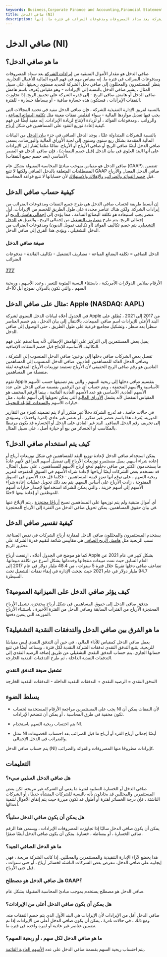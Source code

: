 ```yaml
---
keywords: Business,Corporate Finance and Accounting,Financial Statements,Budgeting,Kue,Net Income
title: صافي الدخل (NI)
description: ما هو صافي الدخل؟ صافي الدخل هو مقدار الأموال المتبقية من إيرادات الشركة بعد سداد المصروفات ومدفوعات الضرائب في فترة ما. إنها
---
```


# صافي الدخل (NI)
## ما هو صافي الدخل؟

صافي الدخل هو مقدار الأموال المتبقية من [إيرادات الشركة](/revenue) بعد سداد المصروفات ومدفوعات الضرائب في فترة ما. إنه مقياس مهم في فهم القوة المالية للأعمال التجارية. ينظر المستثمرون والمحللون إلى صافي دخل الشركة لتحديد مستوى ربحيتها. على سبيل المثال ، يشير صافي الدخل بالنسبة إلى الإيرادات - وهو مقياس يُعرف باسم هامش صافي الدخل أو هامش صافي الربح - إلى قدرة الشركة على تحقيق الربح. إذا تجاوزت النفقات الإيرادات ، فستكون هذه خسارة صافية - أو ببساطة خسارة - للفترة.

بالنسبة لفريق الإدارة التنفيذية للشركة ، فإن صافي الدخل مفيد في تحديد المجالات التي يجب فيها تعديل مواردها المالية - سواء لتقليص نفقات معينة مثل [تكلفة البضائع المباعة](/cogs) ، والرواتب ، ومدفوعات الفوائد ، أو لزيادة الإنتاج لزيادة الإيرادات. إنه مفيد أيضًا في فهم كيفية إعادة توزيع النقود على المساهمين في شكل [أرباح](/dividend).

بالنسبة للشركات المتداولة علنًا ، يوجد الدخل الصافي في جزء [بيان الدخل](/incomestatement) من البيانات المالية المقدمة بشكل ربع سنوي وسنوي إلى لجنة الأوراق المالية والبورصات. يسمى صافي الدخل أيضًا صافي الربح أو صافي الأرباح أو الأرباح. تمامًا مثلما يُشار إلى الإيرادات على أنها البند العلوي في بيان الدخل (قبل خصم النفقات) ، فإن صافي الدخل هو العنصر الأساسي (بعد خصم جميع النفقات).

صافي الدخل هو مقياس بموجب مبادئ المحاسبة المقبولة بشكل عام (GAAP). تتضمن المصطلحات المتعلقة بالدخل الصافي ولكنها لا تتبع GAAP صافي الدخل المعدل والأرباح قبل [خصم الفوائد والضرائب](/ebit) [والإهلاك والاستهلاك](/ebitda) لأن حساباتها لا تتبع قواعد المحاسبة.

## كيفية حساب صافي الدخل

إن أبسط طريقة لحساب صافي الدخل هي طرح جميع النفقات ومدفوعات الضرائب من إيرادات الشركة. ولكن هناك عناصر محددة على طول الطريق للخصم من الإيرادات. أول عنصر يجب استبعاده هو تكلفة البضائع المباعة ، مما يؤدي إلى [إجمالي هامش الربح](/grossmargin) أو إجمالي الربح. يتم طرح [مصاريف التشغيل](/operating_expense) من إجمالي الربح ، والفرق هو [الدخل التشغيلي](/operatingincome). يتم خصم تكاليف الفوائد (أو تكاليف تمويل الديون) ومدفوعات الضرائب من الدخل التشغيلي ، ويؤدي هذا الفرق إلى صافي الدخل.

### صيغة صافي الدخل

الدخل الصافي = تكلفة البضائع المباعة - مصاريف التشغيل - تكاليف الفائدة - مدفوعات الضرائب

<h5> <a href=""> TTT </a> </h5>

الأرقام بملايين الدولارات الأمريكية ، باستثناء النسبة المئوية للتغير ، وعدد الأسهم ، وربحية السهم ، والتي تكون بالدولار. نموذج أبل 10-ك

## مثال على صافي الدخل: Apple (NASDAQ: AAPL)

في الجدول أعلاه لبيانات الدخل السنوي لشركة Apple من 2017 إلى 2021 ، يُطلق على البند الأعلى للإيرادات اسم صافي المبيعات. بالانتقال إلى بيان الدخل ، يتم خصم العناصر سطراً بعد سطر ، وتشكيل مجاميع فرعية على طول الطريق ، حتى الوصول إلى صافي الدخل.

يميل بعض المستثمرين إلى التركيز على الهامش الإجمالي لأنه يساعدهم على فهم التكاليف الأساسية للإنتاج قبل خصم النفقات الإضافية.

تفصل بعض الشركات صافي دخلها إلى نوعين: صافي الدخل المنسوب إلى الشركة ، وصافي الدخل العائد للمساهمين العاديين. صافي الدخل المنسوب إلى المساهمين العاديين هو رقم صافي الربح الحقيقي لأن الأرباح تستبعد توزيعات الأرباح المدفوعة لفئة منفصلة من المساهمين.

تقوم Apple بتقسيم صافي دخلها إلى ربحية السهم ، والتي يتم تصنيفها حسب الأسهم الأساسية والأسهم المخففة ، ويتم حساب أي من الرقمين بقسمة صافي الدخل على عدد الأسهم العادية. الأساسي هو عدد الأسهم العادية القائمة ، بينما الرقم المخفف هو المقياس المفضل لأنه يشمل [الأوراق المالية](/security) التي يمكن تحويلها إلى أسهم عادية ، مثل خيارات الأسهم [والسندات القابلة للتحويل](/bond).

في حالات خاصة ، قد تُدرج الشركة دخلاً غير متكرر أو لا يتم تضمينه كجزء من التقارير الدورية. يُعرف هذا باسم عنصر غير متكرر ، أو عنصر غير عادي (لمرة واحدة) ، وسيؤدي إلى تحريف رقم الدخل الصافي. البند غير العادي على الدخل أو الخسارة قد يكون مرتبطا بالمكاسب أو الخسائر من بيع أو حيازة أصل ، على سبيل المثال.

## كيف يتم استخدام صافي الدخل؟

يمكن استخدام صافي الدخل لإعادة توزيع النقد للمساهمين في شكل توزيعات أرباح أو إعادة شراء أسهم. يميل مستثمرو توزيعات الأرباح إلى تفضيل أسهم المرافق لأنهم عادةً ما يستخدمون الكثير من صافي دخلهم لدفع أرباح الأسهم للمساهمين ، على سبيل المثال. قد تستخدم بعض الشركات أيضًا أرباحها لإعادة شراء الأسهم في السوق المفتوحة لتعزيز ربحية السهم ، على توقع أنها تعزز قيمة المساهمين - فكلما قل عدد الأسهم في السوق المفتوحة ، زادت الأرباح على أساس السهم. يتم بعد ذلك تحويل عمليات إعادة شراء الأسهم إلى أسهم خزينة ، والتي يمكن للشركة استخدامها لإصدار خيارات أسهم للموظفين أو إعادة بيعها لاحقًا.

أي أموال متبقية ولم يتم توزيعها على المساهمين تصبح [أرباحًا محتجزة](/retainedearnings) ، يتم الإبلاغ عنها في بيان حقوق المساهمين. يمكن تحويل صافي الدخل من الفترة إلى الأرباح المحتجزة.

## كيفية تفسير صافي الدخل

يستخدم المستثمرون والمحللون صافي الدخل لمقارنة أرباح الشركات في نفس الصناعة. نسب الربحية مثل [هامش الربح الصافي](/profitmargin) هي مقاييس شائعة لتقييم قدرة الشركة على تحقيق الربح.

كما هو موضح في الجدول أعلاه ، ارتفعت أرباح Apple بشكل كبير في عام 2021 عن العام السابق حيث نمت مبيعات منتجاتها وخدماتها بشكل أسرع من تكلفة مبيعاتها. تضاعف صافي دخلها تقريبًا خلال فترة 5 سنوات ، من 48.4 مليار دولار في عام 2017 إلى 94.7 مليار دولار في عام 2021 حيث نجحت الإدارة في إبقاء نفقات التشغيل تحت السيطرة.

## كيف يؤثر صافي الدخل على الميزانية العمومية؟

يتدفق صافي الدخل إلى حقوق المساهمين في شكل أرباح محتجزة. تشمل الأرباح المحتجزة الأرباح من الفترات السابقة وصافي الدخل من الفترة الأخيرة ، باستثناء الأرباح الموزعة التي يتعين دفعها.

## ما هو الفرق بين صافي الدخل والتدفقات النقدية التشغيلية؟

يعمل صافي الدخل كمقياس للأداء المالي ، في حين أن التدفق النقدي ليس مقياسًا للربحية. يتتبع التدفق النقدي تدفقات الشركة النقدية لكل فترة ، ويساعد أيضًا في تتبع حسابها الجاري. يتم حساب التدفق النقدي التشغيلي عن طريق إضافة الرصيد النقدي إلى التدفقات النقدية الداخلة ، ثم طرح التدفقات النقدية الخارجة.

### تشغيل صيغة التدفق النقدي

التدفق النقدي = الرصيد النقدي + التدفقات النقدية الداخلة - التدفقات النقدية الخارجة

## يسلط الضوء

- يجب على المستثمرين مراجعة الأرقام المستخدمة لحساب NI لأن النفقات يمكن أن تكون مخفية في طرق المحاسبة ، أو يمكن أن تتضخم الإيرادات.

- يتم احتساب ربحية السهم باستخدام NI.

- تمثل NI أيضًا إجمالي أرباح الفرد أو أرباح ما قبل الضرائب بعد احتساب الخصومات والضرائب في الدخل الإجمالي.

يتم حساب صافي الدخل (NI) كإيرادات مطروحًا منها المصروفات والفوائد والضرائب.

## التعليمات

### هل صافي الدخل السلبي سيء؟

صافي الدخل أو الخسارة السلبية لفترة ما يعني أن الشركة غير مربحة. لكن بعض المستثمرين والمحللين قد يجادلون بأنه بالنسبة للشركات المنشأة حديثًا ، أو الشركات الناشئة ، فإن درجة الخسائر لفترة أو أطول قد تكون مبررة حيث يتم إنفاق الأموال لتنمية أعمالها.

### هل يمكن أن يكون صافي الدخل سلبياً؟

يمكن أن يكون صافي الدخل سالبًا إذا تجاوزت المصروفات الإيرادات ، ويسمى هذا الرقم صافي الخسارة ، أو ببساطة ، خسارة. يمكن أن يكون صافي الدخل أيضًا صفرًا.

### ما هو الدخل الصافي الجيد؟

هذا يخضع لآراء الإدارة التنفيذية والمستثمرين والمحللين. إذا كانت الشركة مربحة ، فهي إيجابية على صافي الدخل. تتعرض بعض الشركات الناشئة لخسائر أرباع ، أو حتى سنوات ، قبل جني الأرباح.

### هل صافي الدخل هو مصطلح GAAP؟

صافي الدخل هو مصطلح يستخدم بموجب مبادئ المحاسبة المقبولة بشكل عام.

### هل يمكن أن يكون صافي الدخل أعلى من الإيرادات؟

صافي الدخل أقل من الإيرادات لأن الإيرادات هي البند الأول الذي يتم خصم النفقات منه. ومع ذلك ، في حالات نادرة ، يمكن أن يكون صافي الدخل أعلى من الإيرادات إذا تم تضمين عناصر غير عادية أو لمرة واحدة في فترة ما.

### ما هو صافي الدخل لكل سهم ، أو ربحية السهم؟

يتم احتساب ربحية السهم بقسمة صافي الدخل على عدد [الأسهم العادية القائمة](/outstandingshares).

